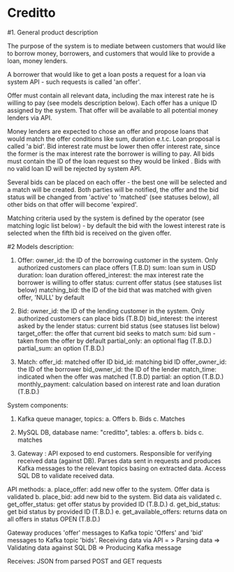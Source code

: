 # Creditto

#1. General product description

The purpose of the system is to mediate between customers that would like to borrow money, borrowers,
and customers that would like to provide a loan, money lenders.

A borrower that would like to get a loan posts a request for a loan via system API - such requests is
called 'an offer'.  

Offer must contain all relevant data, including the max interest rate he is willing to pay (see models description below). 
Each offer has a unique ID assigned by the system. That offer will be available to all potential money lenders via API.

Money lenders are expected to chose an offer and propose loans that would match the offer conditions like sum, duration e.t.c.
Loan proposal is called 'a bid'. Bid interest rate must be lower then offer interest rate, since the former is
the max interest rate the borrower is willing to pay. All bids must contain the ID of the loan request so they would be linked . 
Bids with no valid loan ID will be rejected by system API.

Several bids can be placed on each offer - the best one will be selected and a match will be created.
Both parties will be notified, the offer and the bid status will be changed from 'active' to 'matched' (see statuses below),
all other bids on that offer will become 'expired'.

Matching criteria used by the system is defined by the operator (see matching logic list below) - by default
the bid with the lowest interest rate is selected when the fifth bid is received on the given offer. 
 
#2 Models description:

1. Offer:
    owner_id: the ID of the borrowing customer in the system. Only authorized customers can place offers (T.B.D)
    sum: loan sum in USD
    duration: loan duration
    offered_interest: the max interest rate the borrower is willing to offer
    status: current offer status (see statuses list below)
    matching_bid: the ID of the bid that was matched with given offer, 'NULL' by default
    
3. Bid:
    owner_id: the ID of the lending customer in the system. Only authorized customers can place bids (T.B.D)
    bid_interest: the interest asked by the lender
    status: current bid status (see statuses list below)
    target_offer: the offer that current bid seeks to match
    sum: bid sum - taken from the offer by default
    partial_only: an optional flag (T.B.D.)
    partial_sum: an option (T.B.D.)

3. Match:
    offer_id: matched offer ID
    bid_id: matching bid ID
    offer_owner_id: the ID of the borrower
    bid_owner_id: the ID of the lender
    match_time: indicated when the offer was matched (T.B.D)
    partial: an option (T.B.D.)
    monthly_payment: calculation based on interest rate and loan duration (T.B.D.)
    
 
System components:

1. Kafka queue manager, topics:
 a. Offers
 b. Bids
 c. Matches
 
2. MySQL DB, database name: "creditto", tables:
 a. offers
 b. bids
 c. matches

3. Gateway : API exposed to end customers. Responsible for verifying received data (against DB).
 Parses data sent in requests and produces Kafka messages to the relevant topics basing on extracted data.
 Access SQL DB to validate received data. 
 
 API methods:
 a. place_offer: add new offer to the system. Offer data is validated
 b. place_bid: add new bid to the system. Bid data ais validated
 c. get_offer_status: get offer status by provided ID (T.B.D.)
 d. get_bid_status: get bid status by provided ID (T.B.D.)
 e. get_available_offers: returns data on all offers in status OPEN (T.B.D.)
 
 Gateway produces 'offer' messages to Kafka topic 'Offers' and 'bid' messages to Kafka topic 'bids'.
 Receiving data via API = > Parsing data => Validating data against SQL DB => Producing Kafka message
 
 
 
 
 
 
 Receives: JSON from parsed POST and GET requests
 

